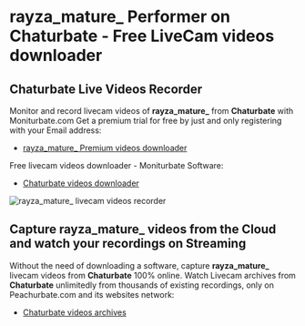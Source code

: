 # rayza_mature_ Performer on Chaturbate - Free LiveCam videos downloader

## Chaturbate Live Videos Recorder

Monitor and record livecam videos of **rayza_mature_** from **Chaturbate** with Moniturbate.com
Get a premium trial for free by just and only registering with your Email address:
* [rayza_mature_ Premium videos downloader](https://moniturbate.com/request-demo-licence-key.html)

Free livecam videos downloader - Moniturbate Software:
* [Chaturbate videos downloader](https://moniturbate.com/moniturbate-download-software.html)

![rayza_mature_ livecam videos recorder](https://peachurnet.com/templates/moniturbate-software.png)


## Capture rayza_mature_ videos from the Cloud and watch your recordings on Streaming

Without the need of downloading a software, capture **rayza_mature_** livecam videos from **Chaturbate** 100% online.
Watch Livecam archives from **Chaturbate** unlimitedly from thousands of existing recordings, only on Peachurbate.com and its websites network:
* [Chaturbate videos archives](https://peachurnet.com/)